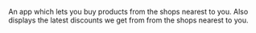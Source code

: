 An app which lets you buy products from the shops nearest to you. Also displays the latest discounts we get from from the shops nearest to you.
